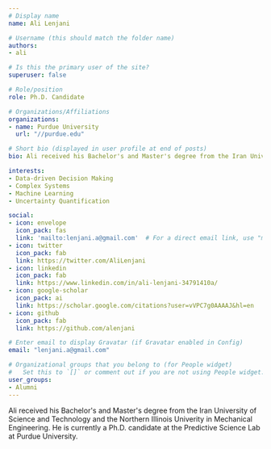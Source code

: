 ```yaml
---
# Display name
name: Ali Lenjani

# Username (this should match the folder name)
authors:
- ali

# Is this the primary user of the site?
superuser: false

# Role/position
role: Ph.D. Candidate

# Organizations/Affiliations
organizations:
- name: Purdue University
  url: "//purdue.edu"

# Short bio (displayed in user profile at end of posts)
bio: Ali received his Bachelor's and Master's degree from the Iran University of Science and Technology and the Northern Illinois Univerity in Mechanical Engineering. He is currently a Ph.D. candidate at the Predictive Science Lab at Purdue University.

interests:
- Data-driven Decision Making
- Complex Systems
- Machine Learning
- Uncertainty Quantification

social:
- icon: envelope
  icon_pack: fas
  link: 'mailto:lenjani.a@gmail.com'  # For a direct email link, use "mailto:test@example.org".
- icon: twitter
  icon_pack: fab
  link: https://twitter.com/AliLenjani
- icon: linkedin
  icon_pack: fab
  link: https://www.linkedin.com/in/ali-lenjani-34791410a/
- icon: google-scholar
  icon_pack: ai
  link: https://scholar.google.com/citations?user=vVPC7g0AAAAJ&hl=en
- icon: github
  icon_pack: fab
  link: https://github.com/alenjani

# Enter email to display Gravatar (if Gravatar enabled in Config)
email: "lenjani.a@gmail.com"

# Organizational groups that you belong to (for People widget)
#   Set this to `[]` or comment out if you are not using People widget.  
user_groups:
- Alumni
---
```


Ali received his Bachelor's and Master's degree from the Iran University of Science and Technology and the Northern Illinois Univerity in Mechanical Engineering. He is currently a Ph.D. candidate at the Predictive Science Lab at Purdue University.
